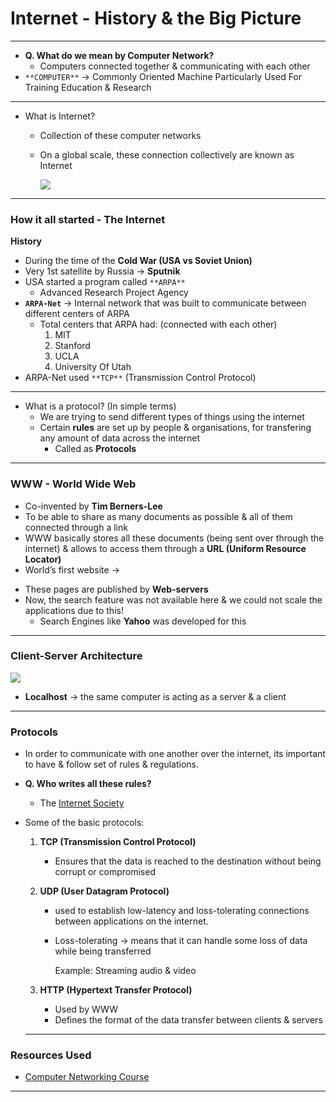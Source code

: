 # Internet - History & the Big Picture

---

- **Q. What do we mean by Computer Network?**
    - Computers connected together & communicating with each other
- `**COMPUTER**` → Commonly Oriented Machine Particularly Used For Training Education & Research

---

- What is Internet?
    - Collection of these computer networks
    - On a global scale, these connection collectively are known as Internet
        
        ![](https://i.imgur.com/pkyW3RL.png)
        
    

---

### How it all started - The Internet

**History**

- During the time of the **Cold War (USA vs Soviet Union)**
- Very 1st satellite by Russia → **Sputnik**
- USA started a program called `**ARPA**`
    - Advanced Research Project Agency
- **`ARPA-Net`** →  Internal network that was built to communicate between different centers of ARPA
    - Total centers that ARPA had: (connected with each other)
        1. MIT
        2. Stanford
        3. UCLA
        4. University Of Utah
- ARPA-Net used `**TCP**` (Transmission Control Protocol)

---

- What is a protocol? (In simple terms)
    - We are trying to send different types of things using the internet
    - Certain **rules** are set up by people & organisations, for transfering any amount of data across the internet
        - Called as **Protocols**
    

---

### WWW - World Wide Web

- Co-invented by **Tim Berners-Lee**
- To be able to share as many documents as possible & all of them connected through a link
- WWW basically stores all these documents (being sent over through the internet) & allows to access them through a **URL (Uniform Resource Locator)**
- World’s first website →

[](http://info.cern.ch/hypertext/WWW/TheProject.html)

- These pages are published by **Web-servers**
- Now, the search feature was not available here & we could not scale the applications due to this!
    - Search Engines like **Yahoo** was developed for this

---

### Client-Server Architecture

![](https://i.imgur.com/0JndN9T.png)

- **Localhost** → the same computer is acting as a server & a client

---

### Protocols

- In order to communicate with one another over the internet, its important to have & follow set of rules & regulations.
- **Q. Who writes all these rules?**
    - The [Internet Society](https://www.internetsociety.org/)
- Some of the basic protocols:
    1. **TCP (Transmission Control Protocol)**
        - Ensures that the data is reached to the destination without being corrupt or compromised
    2. **UDP (User Datagram Protocol)**
        - used to establish low-latency and loss-tolerating connections between applications on the internet.
        - Loss-tolerating → means that it can handle some loss of data while being transferred
            
            Example: Streaming audio & video
            
    3. **HTTP (Hypertext Transfer Protocol)**
        - Used by WWW
        - Defines the format of the data transfer between clients & servers
    
    ---

### Resources Used

- [Computer Networking Course](https://youtu.be/IPvYjXCsTg8)

---